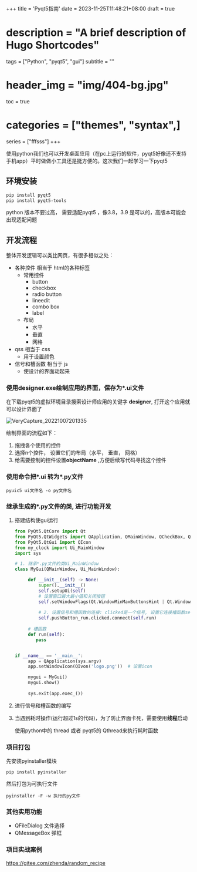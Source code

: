 +++
title = 'Pyqt5指南'
date = 2023-11-25T11:48:21+08:00
draft = true
# description = "A brief description of Hugo Shortcodes"
tags = ["Python", "pyqt5", "gui"]
subtitle = ""
# header_img = "img/404-bg.jpg"
toc = true
# categories = ["themes", "syntax",]
series = ["fffsss"]
+++

使用python我们也可以开发桌面应用（在pc上运行的软件，pyqt5好像还不支持手机app）平时做做小工具还是挺方便的。这次我们一起学习一下pyqt5

## 环境安装

```bash
pip install pyqt5
pip install pyqt5-tools
```

python 版本不要过高， 需要适配pyqt5 ，像3.8，3.9 是可以的，高版本可能会出现适配问题

## 开发流程

整体开发逻辑可以类比网页，有很多相似之处：

- 各种控件 相当于 html的各种标签
  - 常用控件
    - button
    - checkbox
    - radio button
    - lineedit
    - combo box
    - label
  - 布局
    - 水平
    - 垂直
    - 网格
- qss 相当于 css
  - 用于设置颜色
- 信号和槽函数 相当于 js
  - 使设计的界面动起来

### 使用designer.exe绘制应用的界面，保存为*.ui文件

在下载pyqt5的虚拟环境目录搜索设计师应用的关键字 **designer**, 打开这个应用就可以设计界面了

![VeryCapture_20221007201335](../imgs/VeryCapture_20231125121014.jpg)

绘制界面的流程如下：

1. 拖拽各个使用的控件
2. 选择n个控件， 设置它们的布局（水平， 垂直， 网格）
3. 给需要控制的控件设置**objectName** ,方便后续写代码寻找这个控件

### 使用命令把*.ui 转为*.py文件

```console
pyuic5 ui文件名 -o py文件名
```

### 继承生成的*.py文件的类, 进行功能开发

1. 搭建结构使gui运行

   ```python
   from PyQt5.QtCore import Qt
   from PyQt5.QtWidgets import QApplication, QMainWindow, QCheckBox, QMessageBox, QInputDialog, QLineEdit
   from PyQt5.QtGui import QIcon
   from my_clock import Ui_MainWindow
   import sys
   
   # 1. 继承*.py文件的类Ui_MainWindow
   class MyGui(QMainWindow, Ui_MainWindow):
   
        def __init__(self) -> None:
            super().__init__()
            self.setupUi(self)
            # 设置窗口最大最小值和关闭按钮
            self.setWindowFlags(Qt.WindowMinMaxButtonsHint | Qt.WindowCloseButtonHint)  
    
            # 2. 设置信号和槽函数的连接: clicked是一个信号, 设置它连接槽函数self.run
            self.pushButton_run.clicked.connect(self.run)  
           
        # 槽函数
        def run(self):
           pass
   
   
   if __name__ == '__main__':
        app = QApplication(sys.argv)
        app.setWindowIcon(QIvon('logo.png'))  # 设置icon

        mygui = MyGui()
        mygui.show()
    
        sys.exit(app.exec_())
   
   ```

2. 进行信号和槽函数的编写

3. 当遇到耗时操作(运行超过1s的代码)，为了防止界面卡死，需要使用**线程**启动

   使用python中的 thread 或者 pyqt5的 Qthread来执行耗时函数

### 项目打包

先安装pyinstaller模块

```console
pip install pyinstaller
```

然后打包为可执行文件

```console
pyinstaller -F -w 执行的py文件
```

### 其他实用功能

- QFileDialog 文件选择
- QMessageBox 弹框

### 项目实战案例

<https://gitee.com/zhenda/random_recipe>
